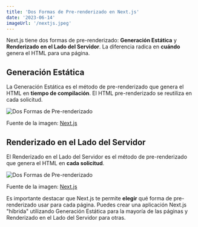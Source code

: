 ```yaml
---
title: 'Dos Formas de Pre-renderizado en Next.js'
date: '2023-06-14'
imageUrl: '/nextjs.jpeg'
---
```


Next.js tiene dos formas de pre-renderizado: **Generación Estática** y **Renderizado en el Lado del Servidor**. La diferencia radica en **cuándo** genera el HTML para una página.

## Generación Estática

La Generación Estática es el método de pre-renderizado que genera el HTML en **tiempo de compilación**. El HTML pre-renderizado se reutiliza en cada solicitud.

![Dos Formas de Pre-renderizado](https://nextjs.org/static/images/learn/data-fetching/static-generation.png)

Fuente de la imagen: [Next.js](https://nextjs.org/static/images/learn/data-fetching/static-generation.png)

## Renderizado en el Lado del Servidor

El Renderizado en el Lado del Servidor es el método de pre-renderizado que genera el HTML en **cada solicitud**.

![Dos Formas de Pre-renderizado](https://nextjs.org/static/images/learn/data-fetching/server-side-rendering.png)

Fuente de la imagen: [Next.js](https://nextjs.org/static/images/learn/data-fetching/server-side-rendering.png)

Es importante destacar que Next.js te permite **elegir** qué forma de pre-renderizado usar para cada página. Puedes crear una aplicación Next.js "híbrida" utilizando Generación Estática para la mayoría de las páginas y Renderizado en el Lado del Servidor para otras.
